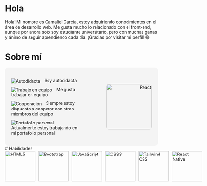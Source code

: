 # Hola <Desarrolladores/>

Hola! Mi nombre es Gamaliel Garcia, estoy adquiriendo conocimientos en el área de desarrollo web. Me gusta mucho lo relacionado con el front-end, aunque por ahora solo soy estudiante universitario, pero con muchas ganas y ánimo de seguir aprendiendo cada día. ¡Gracias por visitar mi perfil! 😄

# Sobre mí

<div style="display: flex; align-items: center; justify-content: space-between; padding: 20px; background-color: #f4f4f4; border-radius: 10px;">
  <div style="flex: 1;">
    <ul style="list-style: none; padding: 0;">
      <li style="margin-bottom: 10px;">
        <img src="https://img.icons8.com/color/24/000000/book.png" alt="Autodidacta" style="vertical-align: middle; margin-right: 10px;"> Soy autodidacta
      </li>
      <li style="margin-bottom: 10px;">
        <img src="https://img.icons8.com/color/24/000000/teamwork.png" alt="Trabajo en equipo" style="vertical-align: middle; margin-right: 10px;"> Me gusta trabajar en equipo
      </li>
      <li style="margin-bottom: 10px;">
        <img src="https://img.icons8.com/color/24/000000/handshake.png" alt="Cooperación" style="vertical-align: middle; margin-right: 10px;"> Siempre estoy dispuesto a cooperar con otros miembros del equipo
      </li>
      <li>
        <img src="https://img.icons8.com/color/24/000000/telescope.png" alt="Portafolio personal" style="vertical-align: middle; margin-right: 10px;"> Actualmente estoy trabajando en mi portafolio personal
      </li>
    </ul>
  </div>
  <div style="flex: 1; text-align: right;">
    <img src="https://upload.wikimedia.org/wikipedia/commons/a/a7/React-icon.svg" alt="React" width="150" style="border-radius: 8px;">
  </div>
</div>
# Habilidades

<div style="display: flex; align-items: center;">
  <!-- HTML5 -->
  <img src="https://upload.wikimedia.org/wikipedia/commons/6/61/HTML5_logo_and_wordmark.svg" alt="HTML5" width="100" height="100" style="object-fit: contain; margin-right: 10px;">
  
  <!-- Bootstrap -->
  <img src="https://upload.wikimedia.org/wikipedia/commons/b/b2/Bootstrap_logo.svg" alt="Bootstrap" width="100" height="100" style="object-fit: contain; margin-right: 10px;">
  
  <!-- JavaScript -->
  <img src="https://upload.wikimedia.org/wikipedia/commons/6/6a/JavaScript-logo.png" alt="JavaScript" width="100" height="100" style="object-fit: contain; margin-right: 10px;">
  
  <!-- CSS3 -->
  <img src="https://upload.wikimedia.org/wikipedia/commons/d/d5/CSS3_logo_and_wordmark.svg" alt="CSS3" width="100" height="100" style="object-fit: contain; margin-right: 10px;">
  
  <!-- Tailwind CSS -->
  <img src="https://upload.wikimedia.org/wikipedia/commons/d/d5/Tailwind_CSS_Logo.svg" alt="Tailwind CSS" width="100" height="100" style="object-fit: contain; margin-right: 10px;">
  
  <!-- React Native -->
  <img src="https://upload.wikimedia.org/wikipedia/commons/a/a7/React-icon.svg" alt="React Native" width="100" height="100" style="object-fit: contain; margin-right: 10px;">
</div>


